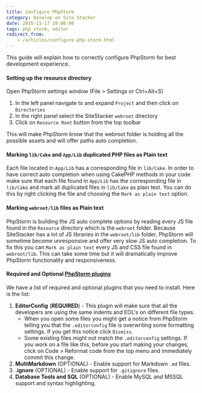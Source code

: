```yaml
---
title: Configure PhpStorm
category: Develop on Site Stacker
date: 2015-11-17 19:00:00
tags: php storm, editor
redirect_from:
    - /articles/configure-php-storm.html
---
```


This guide will explain how to correctly configure PhpStorm for best development experience.

#### Setting up the resource directory

Open PhpStorm settings window (File > Settings or Ctrl+Alt+S)

1. In the left panel navigate to and expand `Project` and then click on `Directories`
2. In the right panel select the SiteStacker `webroot` directory
3. Click on `Resource Root` button from the top toolbar

<note>
This will make PhpStorm know that the webroot folder is holding all the possible assets and will offer paths auto completion.
</note>

#### Marking `lib/Cake` and `App/Lib` duplicated PHP files as Plain text  
Each file located in `App/Lib` has a corresponding file in `lib/Cake`. In order to have correct auto completion when using CakePHP methods in your code make sure that each file found in `App/Lib` has the corresponding file in `lib/Cake` and mark all duplicated files in `lib/Cake` as plain text. You can do this by right clicking the file and choosing the `Mark as plain text` option.

#### Marking `webroot/lib` files as Plain text
PhpStorm is building the JS auto complete options by reading every JS file found in the `Resource` directory which is the `webroot` folder. Because SiteStacker has a lot of JS libraries in the `webroot/lib` folder, PhpStorm will sometime become unresponsive and offer very slow JS auto completion. To fix this you can `Mark as plain text` every JS and CSS file found in `webroot/lib`. This can take some time but it will dramatically improve PhpStorm functionality and responsiveness.

#### Required and Optional [PhpStorm plugins](https://www.jetbrains.com/phpstorm/help/installing-updating-and-uninstalling-repository-plugins.html)
We have a list of required and optional plugins that you need to install. Here is the list:

1. **EditorConfig** (**REQUIRED**) - This plugin will make sure that all the developers are using the same indents and EOL's on different file types.
    - When you open some files you might get a notice from PhpStorm telling you that the `.editorconfig` file is overwriting some formatting settings. If you get this notice click `Dismiss`.
    - Some existing files might not match the `.editorconfig` settings. If you work on a file like this, before you start making your changes, click on Code > Reformat code from the top menu and immediately commit this change.
2. **MultiMarkdown** (OPTIONAL) - Enable support for Markdown `.md` files.
3. **.ignore** (OPTIONAL) - Enable support for `.gitignore` files.
4. **Database Tools and SQL** (OPTIONAL) - Enable MySQL and MSSQL support and syntax highlighting.
